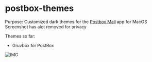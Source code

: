 # postbox-themes

Purpose: Customized dark themes for the [Postbox Mail](https://www.postbox-inc.com/) app for MacOS
Screenshot has alot removed for privacy

Themes so far:

- Gruvbox for PostBox

![IMG](https://github.com/ninjabreakbot/postbox-themes/blob/main/postbox-gruvbox.png)
